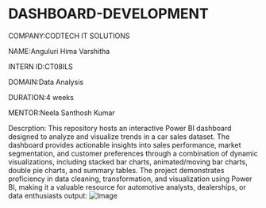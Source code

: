 # DASHBOARD-DEVELOPMENT
COMPANY:CODTECH IT SOLUTIONS

NAME:Anguluri Hima Varshitha

INTERN ID:CT08ILS

DOMAIN:Data Analysis

DURATION:4 weeks

MENTOR:Neela Santhosh Kumar

Descrption:
This repository hosts an interactive Power BI dashboard designed to analyze and visualize trends in a car sales dataset. The dashboard provides actionable insights into sales performance, market segmentation, and customer preferences through a combination of dynamic visualizations, including stacked bar charts, animated/moving bar charts, double pie charts, and summary tables. The project demonstrates proficiency in data cleaning, transformation, and visualization using Power BI, making it a valuable resource for automotive analysts, dealerships, or data enthusiasts
output:
![Image](https://github.com/user-attachments/assets/c1b0cfa6-90fd-485c-b7ba-4c3d8491b183)
